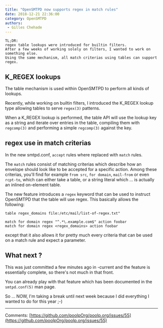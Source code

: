 ```yaml
---
title: "OpenSMTPD now supports regex in match rules"
date: 2018-12-21 22:36:00
category: OpenSMTPD
authors:
 - Gilles Chehade
---
```


    TL;DR:
    regex table lookups were introduced for builtin filters.
    After a few weeks of working solely on filters, I wanted to work on something else.
    Using the same mechanism, all match criterias using tables can support regex.


K_REGEX lookups
--
The table mechanism is used within OpenSMTPD to perform all kinds of lookups.

Recently,
while working on builtin filters,
I introduced the K_REGEX lookup type allowing tables to serve `regex(3)` patterns.

When a K_REGEX lookup is performed,
the table API will use the lookup key as a string and iterate over entries in the table,
compiling them with `regcomp(3)` and performing a simple `regcomp(3)` against the key.


regex use in match criterias
--
In the new smtpd.conf,
`accept` rules where replaced with `match` rules.

The `match` rules consist of matching criterias which describe how an envelope should look like to be accepted for a specific action.
Among these criterias,
you'll find for example `from src`, `for domain`, `mail-from` or even `rcpt-to`,
which can either take a table, or a string literal which ... is actually an inlined on-element table.

The new feature introduces a `regex` keyword that can be used to instruct OpenSMTPD that the table will use regex.
This basically allows the following:

```
table regex_domains file:/etc/mail/list-of-regex.txt"

match for domain regex "^.*\.example.com$" action foobar
match for domain regex <regex_domains> action foobar
```

except that it also allows it for pretty much every criteria that can be used on a match rule and expect a parameter.


What next ?
--
This was just committed a few minutes ago in -current and the feature is essentially complete,
so there's not much in that front.

You can already play with that feature which has been documented in the `smtpd.conf(5)` man page.

So ... NOW, I'm taking a break until next week because I did everything I wanted to do for this year ;-)

--- 
Comments: [https://github.com/poolpOrg/poolp.org/issues/55](https://github.com/poolpOrg/poolp.org/issues/55)
